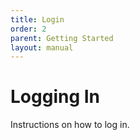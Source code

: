 ```yaml
---
title: Login
order: 2
parent: Getting Started
layout: manual
---
```


# Logging In

Instructions on how to log in.
